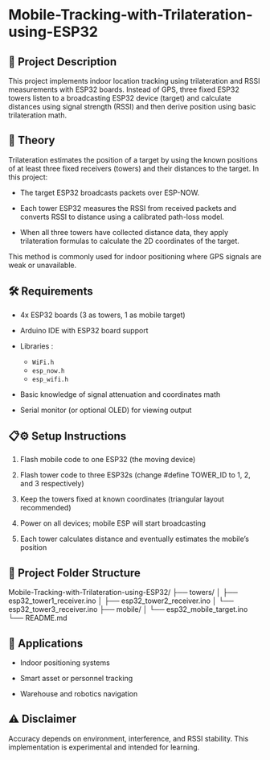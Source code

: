 # Mobile-Tracking-with-Trilateration-using-ESP32

## 📖 Project Description

This project implements indoor location tracking using trilateration and RSSI measurements with ESP32 boards. Instead of GPS, three fixed ESP32 towers listen to a broadcasting ESP32 device (target) and calculate distances using signal strength (RSSI) and then derive position using basic trilateration math.

## 🧠 Theory

Trilateration estimates the position of a target by using the known positions of at least three fixed receivers (towers) and their distances to the target. In this project:

- The target ESP32 broadcasts packets over ESP-NOW.

- Each tower ESP32 measures the RSSI from received packets and converts RSSI to distance using a calibrated path-loss model.

- When all three towers have collected distance data, they apply trilateration formulas to calculate the 2D coordinates of the target.

This method is commonly used for indoor positioning where GPS signals are weak or unavailable.

## 🛠️ Requirements

  - 4x ESP32 boards (3 as towers, 1 as mobile target)

  - Arduino IDE with ESP32 board support

  - Libraries :
     - `WiFi.h`
     - `esp_now.h`
     - `esp_wifi.h`

  - Basic knowledge of signal attenuation and coordinates math

  - Serial monitor (or optional OLED) for viewing output

## 📋⚙️ Setup Instructions

1. Flash mobile code to one ESP32 (the moving device)

2. Flash tower code to three ESP32s (change #define TOWER_ID to 1, 2, and 3 respectively)

3. Keep the towers fixed at known coordinates (triangular layout recommended)

4. Power on all devices; mobile ESP will start broadcasting

5. Each tower calculates distance and eventually estimates the mobile’s position

## 📂 Project Folder Structure

Mobile-Tracking-with-Trilateration-using-ESP32/
├── towers/
│   ├── esp32_tower1_receiver.ino
│   ├── esp32_tower2_receiver.ino
│   └── esp32_tower3_receiver.ino
├── mobile/
│   └── esp32_mobile_target.ino
└── README.md



## 🚀 Applications

- Indoor positioning systems

- Smart asset or personnel tracking

- Warehouse and robotics navigation

## ⚠️ Disclaimer

Accuracy depends on environment, interference, and RSSI stability. This implementation is experimental and intended for learning.
